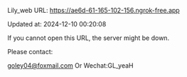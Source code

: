 Lily_web URL: https://ae6d-61-165-102-156.ngrok-free.app

Updated at: 2024-12-10 00:20:08

If you cannot open this URL, the server might be down.

Please contact: 

goley04@foxmail.com Or Wechat:GL_yeaH